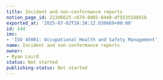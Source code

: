 ```yaml
---
title: Incident and non-conformance reports
notion_page_id: 223d6625-c679-8085-8448-df55355d891b
exported_at: '2025-07-02T18:38:12.630669+00:00'
id: 144
ims:
- 'ISO 45001: Occupational Health and Safety Management'
name: Incident and non-conformance reports
owner:
- Ryan Laird
status: Not started
publishing-status: Not started
---
```


